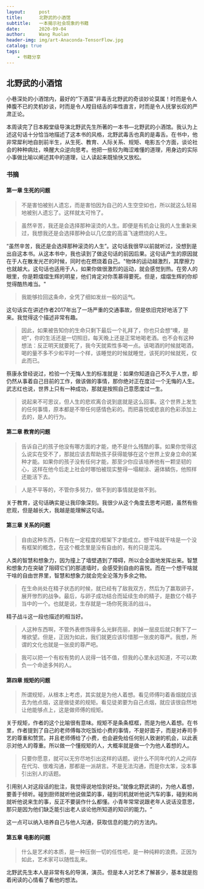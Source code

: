```yaml
---
layout:     post
title:      北野武的小酒馆
subtitle:   一本揭示社会现象的书籍
date:       2020-09-04
author:     Wang Ruolan
header-img: img/art-Anaconda-TensorFlow.jpg
catalog: true
tags:
    - 书籍分享
---
```


## 北野武的小酒馆

小巷深处的小酒馆内，最好的“下酒菜”非毒舌北野武的奇谈妙论莫属！时而是令人捧腹不已的灵机妙谈，时而是令人瞠目结舌的率性直言，时而是令人抚掌长叹的严肃正论。

本周读完了日本殿堂级导演北野武先生所著的一本书—北野武的小酒馆。我认为上述这句话十分恰当地描述了这本书的风格，北野武毒舌也真的是毒舌。在书中，他非常犀利地自剖前半生，从生死、教育、人际关系、规矩、电影五个方面，谈论社会的种种病灶，唤醒大众逆向思考。他把一些较为晦涩难懂的道理，用身边的实际小事做比喻以阐述其中的道理，让人读起来既愉快又放松。

### 书摘

#### 第一章 生死的问题

> 不是害怕被别人遗忘，而是害怕因为自己的人生空空如也，所以就这么轻易地被别人遗忘了。这样就太可怜了。

> 虽然辛苦，我还是会选择那种滚烫的人生。即便是有机会让我的人生重新来过，我想我还是会选择那种会以几亿度的高温飞速燃烧的人生。

“虽然辛苦，我还是会选择那种滚烫的人生”。这句话我很早以前就听过，没想到是出自这本书。从这本书中，我也读到了做这句话的前因后果。这句话产生的原因就在于人在散发光芒的时候，同时也在燃烧着自己。"物体的运动越激烈，其摩擦力也就越大。这句话也适用于人，如果你做很激烈的运动，就会感觉到热。在旁人的眼里，你是颗熠熠生辉的明星，他们肯定对你羡慕得要死。但是，熠熠生辉的你却觉得酷热难当。"

> 我能够捡回这条命，全凭了细如发丝一般的运气。

这句话实在讲述作者2017年出了一场严重的交通事故，但是依旧完好地活了下来。我觉得这个描述非常有趣。

> 因此，如果被告知你的生命只剩下最后一个礼拜了，你也只会想“噢，是吧”，你的生活还是一切照旧，每天晚上还是正常地喝老酒。也不会有这种想法：反正明天就要死了，我今天就索性多喝一点。该喝酒的时候就喝酒，喝的量不多不少和平时一个样，该睡觉的时候就睡觉，该死的时候就死，仅此而已。

蔡康永曾经说过，检验一个无悔人生的标准就是：如果你知道自己不久于人世，却仍然从事着自己目前的工作，做该做的事情，那你绝对正在度过一个无悔的人生。武志红也说，世界上只有一种成功，那就是按照自己意愿度过一生。

> 说起来不可思议，但人生的悲欢离合说到底就是这么回事。这个世界上发生的任何事情，原本都是不带任何感情色彩的。而把喜悦或悲哀的色彩添加上去的，是人的行为。

#### 第二章 教育的问题

> 告诉自己的孩子他没有哪方面的才能，绝不是什么残酷的事。如果你觉得这么说实在受不了，那就应该去帮助孩子获得能够在这个世界上安身立命的某种才能。如果你的孩子没有任何才能，那至少你应该培养他有一颗坚韧的心，这样在他今后走上社会时哪怕被现实整得一塌糊涂、遍体鳞伤，他照样还能活下去。

> 人是不平等的，不管你多努力，做不到的事情就是做不到。

关于教育，这句话确实是让我印象深刻。我很少从这个角度去思考问题，虽然有些悲观，但是越长大，我越是能理解这句话。

#### 第三章 关系的问题

> 自由这种东西，只有在一定程度的框架下才能成立。想干啥就干啥是一个没有框架的概念，在这个概念里是没有自由的，有的只是混沌。

人类的智慧和想象力，因为撞上了墙壁遇到了障碍，所以会全面地发挥出来。智慧和想象力在突破了阻碍它们的那道墙时，会感受到自由的喜悦。而在一个想干啥就干啥的自由世界里，智慧和想象力就会完全沦落为多余之物。

> 在生命尚处在精子状态的时候，就已经有了敌我双方，然后为了赢取卵子，展开惨烈的战争。最后，与卵子成功结合而延续生命的精子，是数亿个精子当中的一个。也就是说，生存就是一场你死我活的战斗。

精子战斗这一段也描述的相当好。

> 人这种东西啊，不管外表修饰得多么光鲜亮丽，剥掉一层皮后就只剩下了一堆欲望。但是，正因为如此，我们就更应该珍惜那一张皮的尊严。我想，所谓的文化也就是一张皮的尊严吧。


> 我可以把一个有权有势的人说得一钱不值，但我的心里永远知道，不可以欺负一个命途多舛的人。

#### 第四章 规矩的问题

> 所谓规矩，从根本上考虑，其实就是为他人着想。看见师傅叼着香烟就应该去为他点烟，这是做徒弟的规矩。看见徒弟要为自己点烟，就应该很自然地让他能够点上，这是做师傅的规矩。

关于规矩，作者的这个比喻很有意味。规矩不是条条框框，而是为他人着想。在书里，作者提到了自己的老师傅每次吃饭给小费的事情，不是好面子，而是对寿司手艺的尊重和赞赏。并且老师傅给了小费，也会避免给任何别人致谢的机会，以此表示对他人的尊重。所以做一个懂规矩的人，大概率就是做一个为他人着想的人。


> 只要你愿意，就可以无穷尽地引出这样的话题。说什么不同年代的人之间存在代沟、很难沟通，那都是一派胡言。不是无法沟通，而是你太笨，没本事引出别人的话题。

引用别人对这段话的批注，我觉得说地恰到好处。”就像北野武讲的，为他人着想，要善于倾听。碰到厨师就听他说做菜的事，碰到司机就听他说汽车的事，碰到和尚就听他说来生的事，反正不要装作什么都懂。小青年常常说跟老年人说话没意思，那只是因为他们缺乏能引出老人谈论他所知道的知识的能力。“

这一点可以纳入培养自己与他人沟通，获取信息的能力的方法内。

#### 第五章 电影的问题

> 什么是艺术的本质，是一种压倒一切的任性吧，是一种纯粹的浪费。正因为如此，艺术家可以随性乱来。

北野武先生本人是非常有名的导演，演员。但是本人对艺术了解甚少，基本就是抱着闲读的心情看了看他的想法。




